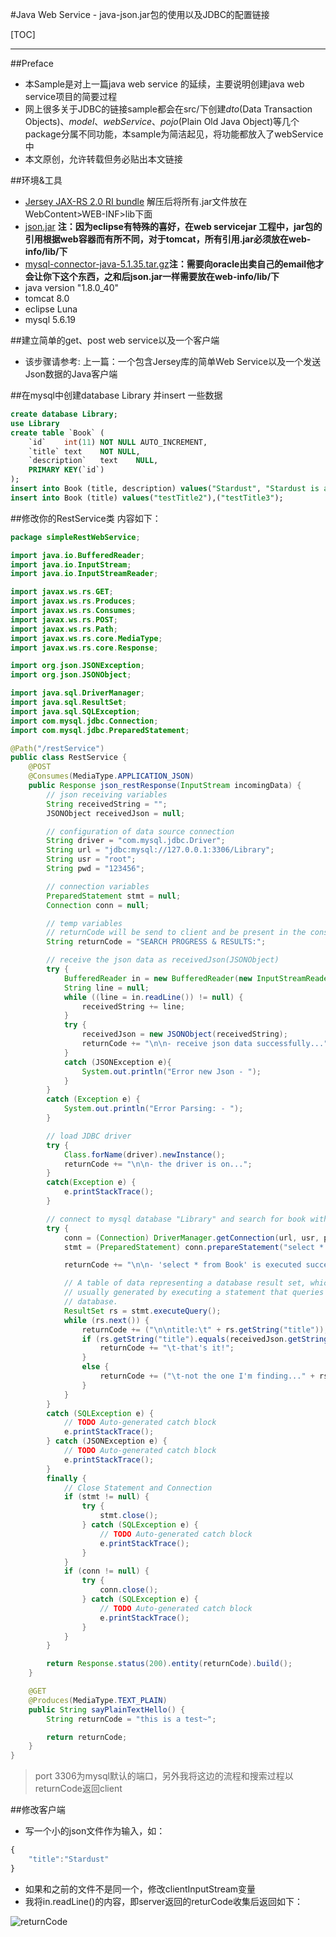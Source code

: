 #Java Web Service - java-json.jar包的使用以及JDBC的配置链接

[TOC]

-------------------


##Preface
-   本Sample是对上一篇java web service 的延续，主要说明创建java web service项目的简要过程
-   网上很多关于JDBC的链接sample都会在src/下创建*dto*(Data Transaction Objects)、*model*、*webService*、*pojo*(Plain Old Java Object)等几个package分属不同功能，本sample为简洁起见，将功能都放入了webService中
-   本文原创，允许转载但务必贴出本文链接


##环境&工具
-   [Jersey JAX-RS 2.0 RI bundle](http://repo1.maven.org/maven2/org/glassfish/jersey/bundles/jaxrs-ri/2.17/jaxrs-ri-2.17.zip) 解压后将所有.jar文件放在WebContent>WEB-INF>lib下面
-   [json.jar](http://www.java2s.com/Code/JarDownload/java-json/java-json.jar.zip) **注：因为eclipse有特殊的喜好，在web servicejar 工程中，jar包的引用根据web容器而有所不同，对于tomcat，所有引用.jar必须放在web-info/lib/下**
-   [mysql-connector-java-5.1.35.tar.gz](http://dev.mysql.com/downloads/connector/j/)**注：需要向oracle出卖自己的email他才会让你下这个东西，之和后json.jar一样需要放在web-info/lib/下**
-   java version "1.8.0_40"
-   tomcat 8.0
-   eclipse Luna
-   mysql 5.6.19


##建立简单的get、post web service以及一个客户端
-   该步骤请参考:
上一篇：一个包含Jersey库的简单Web Service以及一个发送Json数据的Java客户端


##在mysql中创建database Library 并insert 一些数据
```sql
create database Library;
use Library
create table `Book` (
    `id`    int(11) NOT NULL AUTO_INCREMENT,
    `title` text    NOT NULL,
    `description`   text    NULL,
    PRIMARY KEY(`id`)
);
insert into Book (title, description) values("Stardust", "Stardust is a novel by Neil Gaiman, usually published with illustrations by Charles Vess. Stardust has a different tone and style from most of Gaiman''s prose fiction, being consciously written in the tradition of pre-Tolkien English fantasy, following in the footsteps of authors such as Lord Dunsany and Hope Mirrlees. It is concerned with the adventures of a young man from the village of Wall, which borders the magical land of Faerie.");
insert into Book (title) values("testTitle2"),("testTitle3");
```

##修改你的RestService类
内容如下：

```java
package simpleRestWebService;

import java.io.BufferedReader;
import java.io.InputStream;
import java.io.InputStreamReader;

import javax.ws.rs.GET;
import javax.ws.rs.Produces;
import javax.ws.rs.Consumes;
import javax.ws.rs.POST;
import javax.ws.rs.Path;
import javax.ws.rs.core.MediaType;
import javax.ws.rs.core.Response;

import org.json.JSONException;
import org.json.JSONObject;

import java.sql.DriverManager;
import java.sql.ResultSet;
import java.sql.SQLException;
import com.mysql.jdbc.Connection;
import com.mysql.jdbc.PreparedStatement;

@Path("/restService")
public class RestService {
    @POST
    @Consumes(MediaType.APPLICATION_JSON)
    public Response json_restResponse(InputStream incomingData) {
        // json receiving variables
        String receivedString = "";
        JSONObject receivedJson = null;

        // configuration of data source connection 
        String driver = "com.mysql.jdbc.Driver";  
        String url = "jdbc:mysql://127.0.0.1:3306/Library";  
        String usr = "root";
        String pwd = "123456";

        // connection variables
        PreparedStatement stmt = null;
        Connection conn = null;

        // temp variables
        // returnCode will be send to client and be present in the console view
        String returnCode = "SEARCH PROGRESS & RESULTS:";

        // receive the json data as receivedJson(JSONObject)
        try {
            BufferedReader in = new BufferedReader(new InputStreamReader(incomingData));
            String line = null;
            while ((line = in.readLine()) != null) {
                receivedString += line;
            }
            try {
                receivedJson = new JSONObject(receivedString);
                returnCode += "\n\n- receive json data successfully...";
            }
            catch (JSONException e){
                System.out.println("Error new Json - ");
            }
        }
        catch (Exception e) {
            System.out.println("Error Parsing: - ");
        }

        // load JDBC driver
        try {
            Class.forName(driver).newInstance();
            returnCode += "\n\n- the driver is on...";
        } 
        catch(Exception e) {
            e.printStackTrace();
        }

        // connect to mysql database "Library" and search for book with "title" = "Stardust"
        try {
            conn = (Connection) DriverManager.getConnection(url, usr, pwd);
            stmt = (PreparedStatement) conn.prepareStatement("select * from Book");

            returnCode += "\n\n- 'select * from Book' is executed successfully...";

            // A table of data representing a database result set, which is
            // usually generated by executing a statement that queries the
            // database.
            ResultSet rs = stmt.executeQuery();
            while (rs.next()) {
                returnCode += ("\n\ntitle:\t" + rs.getString("title"));
                if (rs.getString("title").equals(receivedJson.getString("title"))) {
                    returnCode += "\t-that's it!";
                }
                else {
                    returnCode += ("\t-not the one I'm finding..." + rs.getString("title"));
                }
            }
        }
        catch (SQLException e) {
            // TODO Auto-generated catch block
            e.printStackTrace();
        } catch (JSONException e) {
            // TODO Auto-generated catch block
            e.printStackTrace();
        }
        finally {
            // Close Statement and Connection
            if (stmt != null) {
                try {
                    stmt.close();
                } catch (SQLException e) {
                    // TODO Auto-generated catch block
                    e.printStackTrace();
                }
            }
            if (conn != null) {
                try {
                    conn.close();
                } catch (SQLException e) {
                    // TODO Auto-generated catch block
                    e.printStackTrace();
                }
            }
        }

        return Response.status(200).entity(returnCode).build();
    }

    @GET
    @Produces(MediaType.TEXT_PLAIN)
    public String sayPlainTextHello() {
        String returnCode = "this is a test~";

        return returnCode;
    }
}
```

> port 3306为mysql默认的端口，另外我将这边的流程和搜索过程以returnCode返回client


##修改客户端
-   写一个小的json文件作为输入，如：

```javascript
{
    "title":"Stardust"
}
```

-   如果和之前的文件不是同一个，修改clientInputStream变量
-   我将in.readLine()的内容，即server返回的returCode收集后返回如下：

![returnCode](http://img.blog.csdn.net/20150330225606245)
